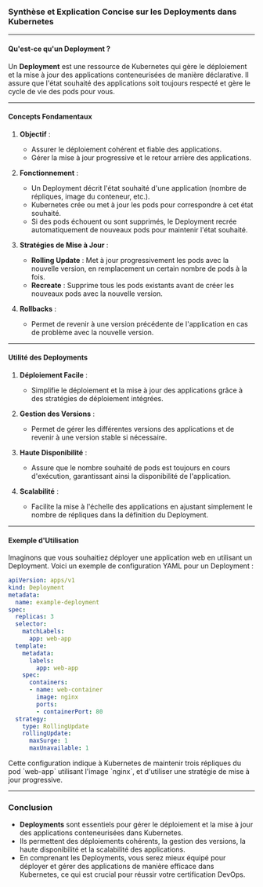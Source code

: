 
### Synthèse et Explication Concise sur les Deployments dans Kubernetes

---

#### Qu'est-ce qu'un Deployment ?

Un **Deployment** est une ressource de Kubernetes qui gère le déploiement et la mise à jour des applications conteneurisées de manière déclarative. Il assure que l'état souhaité des applications soit toujours respecté et gère le cycle de vie des pods pour vous.

---

#### Concepts Fondamentaux

1. **Objectif** :
   - Assurer le déploiement cohérent et fiable des applications.
   - Gérer la mise à jour progressive et le retour arrière des applications.

2. **Fonctionnement** :
   - Un Deployment décrit l'état souhaité d'une application (nombre de répliques, image du conteneur, etc.).
   - Kubernetes crée ou met à jour les pods pour correspondre à cet état souhaité.
   - Si des pods échouent ou sont supprimés, le Deployment recrée automatiquement de nouveaux pods pour maintenir l'état souhaité.

3. **Stratégies de Mise à Jour** :
   - **Rolling Update** : Met à jour progressivement les pods avec la nouvelle version, en remplacement un certain nombre de pods à la fois.
   - **Recreate** : Supprime tous les pods existants avant de créer les nouveaux pods avec la nouvelle version.

4. **Rollbacks** :
   - Permet de revenir à une version précédente de l'application en cas de problème avec la nouvelle version.

---

#### Utilité des Deployments

1. **Déploiement Facile** :
   - Simplifie le déploiement et la mise à jour des applications grâce à des stratégies de déploiement intégrées.
   
2. **Gestion des Versions** :
   - Permet de gérer les différentes versions des applications et de revenir à une version stable si nécessaire.

3. **Haute Disponibilité** :
   - Assure que le nombre souhaité de pods est toujours en cours d'exécution, garantissant ainsi la disponibilité de l'application.

4. **Scalabilité** :
   - Facilite la mise à l'échelle des applications en ajustant simplement le nombre de répliques dans la définition du Deployment.

---

#### Exemple d'Utilisation

Imaginons que vous souhaitiez déployer une application web en utilisant un Deployment. Voici un exemple de configuration YAML pour un Deployment :

```yaml
apiVersion: apps/v1
kind: Deployment
metadata:
  name: example-deployment
spec:
  replicas: 3
  selector:
    matchLabels:
      app: web-app
  template:
    metadata:
      labels:
        app: web-app
    spec:
      containers:
      - name: web-container
        image: nginx
        ports:
        - containerPort: 80
  strategy:
    type: RollingUpdate
    rollingUpdate:
      maxSurge: 1
      maxUnavailable: 1
```

Cette configuration indique à Kubernetes de maintenir trois répliques du pod \`web-app\` utilisant l'image \`nginx\`, et d'utiliser une stratégie de mise à jour progressive.

---

### Conclusion

- **Deployments** sont essentiels pour gérer le déploiement et la mise à jour des applications conteneurisées dans Kubernetes.
- Ils permettent des déploiements cohérents, la gestion des versions, la haute disponibilité et la scalabilité des applications.
- En comprenant les Deployments, vous serez mieux équipé pour déployer et gérer des applications de manière efficace dans Kubernetes, ce qui est crucial pour réussir votre certification DevOps.
